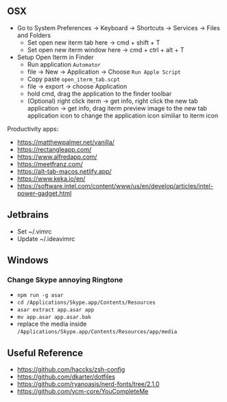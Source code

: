 
## OSX
- Go to System Preferences -> Keyboard -> Shortcuts -> Services -> Files and Folders
    - Set open new iterm tab here -> cmd + shift + T
    - Set open new iterm window here -> cmd + ctrl + alt + T
- Setup Open Iterm in Finder 
    - Run application `Automator`
    - file -> New -> Application -> Choose `Run Apple Script`
    - Copy paste `open_iterm_tab.scpt`
    - file -> export -> choose Application
    - hold cmd, drag the application to the finder toolbar
    - (Optional) right click iterm -> get info, right click the new tab application -> get info, drag iterm preview image to the new tab application icon to change the application icon similiar to iterm icon

Productivity apps:
- https://matthewpalmer.net/vanilla/
- https://rectangleapp.com/
- https://www.alfredapp.com/
- https://meetfranz.com/
- https://alt-tab-macos.netlify.app/
- https://www.keka.io/en/
- https://software.intel.com/content/www/us/en/develop/articles/intel-power-gadget.html


## Jetbrains 
- Set ~/.vimrc
- Update ~/.ideavimrc

## Windows
### Change Skype annoying Ringtone
- `npm run -g asar`
- `cd /Applications/Skype.app/Contents/Resources`
- `asar extract app.asar app`
- `mv app.asar app.asar.bak`
- replace the media inside `/Applications/Skype.app/Contents/Resources/app/media`


## Useful Reference

- https://github.com/haccks/zsh-config
- https://github.com/dkarter/dotfiles
- https://github.com/ryanoasis/nerd-fonts/tree/2.1.0
- https://github.com/ycm-core/YouCompleteMe